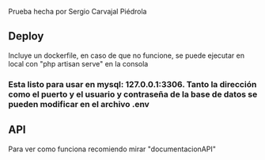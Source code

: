 Prueba hecha por Sergio Carvajal Piédrola


## Deploy

Incluye un dockerfile, en caso de que no funcione, se puede ejecutar en local con "php artisan serve" en la consola

### Esta listo para usar en mysql: 127.0.0.1:3306. Tanto la dirección como el puerto y el usuario y contraseña de la base de datos se pueden modificar en el archivo .env

## API
Para ver como funciona recomiendo mirar "documentacionAPI"
